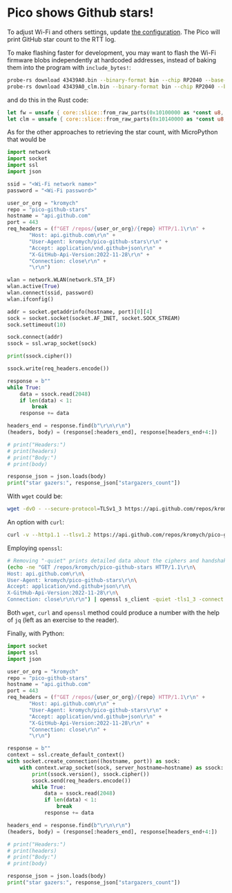 # Pico shows Github stars!

To adjust Wi-Fi and others settings, update [the configuration](.cargo/config.toml). The Pico will print GitHub star count to the RTT log.

To make flashing faster for development, you may want to flash the Wi-Fi firmware blobs independently
at hardcoded addresses, instead of baking them into the program with `include_bytes!`:

```bash
probe-rs download 43439A0.bin --binary-format bin --chip RP2040 --base-address 0x10100000
probe-rs download 43439A0_clm.bin --binary-format bin --chip RP2040 --base-address 0x10140000
```

and do this in the Rust code:

```rust
let fw = unsafe { core::slice::from_raw_parts(0x10100000 as *const u8, 230321) };
let clm = unsafe { core::slice::from_raw_parts(0x10140000 as *const u8, 4752) };
```

As for the other approaches to retrieving the star count, with MicroPython that would be

```python
import network
import socket
import ssl
import json

ssid = "<Wi-Fi network name>"
password = "<Wi-Fi password>"

user_or_org = "kromych"
repo = "pico-github-stars"
hostname = "api.github.com"
port = 443
req_headers = (f"GET /repos/{user_or_org}/{repo} HTTP/1.1\r\n" +
       "Host: api.github.com\r\n" +
       "User-Agent: kromych/pico-github-stars\r\n" +
       "Accept: application/vnd.github+json\r\n" +
       "X-GitHub-Api-Version:2022-11-28\r\n" +
       "Connection: close\r\n" +
       "\r\n")

wlan = network.WLAN(network.STA_IF)
wlan.active(True)
wlan.connect(ssid, password)
wlan.ifconfig()

addr = socket.getaddrinfo(hostname, port)[0][4]
sock = socket.socket(socket.AF_INET, socket.SOCK_STREAM)
sock.settimeout(10)

sock.connect(addr)
ssock = ssl.wrap_socket(sock)

print(ssock.cipher())

ssock.write(req_headers.encode())

response = b""
while True:
    data = ssock.read(2048)
    if len(data) < 1:
        break
    response += data

headers_end = response.find(b"\r\n\r\n")
(headers, body) = (response[:headers_end], response[headers_end+4:])

# print("Headers:")
# print(headers)
# print("Body:")
# print(body)

response_json = json.loads(body)
print("star gazers:", response_json["stargazers_count"])
```

With `wget` could be:

```bash
wget -dvO - --secure-protocol=TLSv1_3 https://api.github.com/repos/kromych/pico-github-stars
```

An option with `curl`:
```bash
curl -v --http1.1 --tlsv1.2 https://api.github.com/repos/kromych/pico-github-stars
```

Employing `openssl`:

```bash
# Removing "-quiet" prints detailed data about the ciphers and handshake
(echo -ne "GET /repos/kromych/pico-github-stars HTTP/1.1\r\n\
Host: api.github.com\r\n\
User-Agent: kromych/pico-github-stars\r\n\
Accept: application/vnd.github+json\r\n\
X-GitHub-Api-Version:2022-11-28\r\n\
Connection: close\r\n\r\n") | openssl s_client -quiet -tls1_3 -connect api.github.com:443
```

Both `wget`, `curl` and `openssl` method could produce a number with the help of `jq`
(left as an exercise to the reader).

Finally, with Python:

```python
import socket
import ssl
import json

user_or_org = "kromych"
repo = "pico-github-stars"
hostname = "api.github.com"
port = 443
req_headers = (f"GET /repos/{user_or_org}/{repo} HTTP/1.1\r\n" +
       "Host: api.github.com\r\n" +
       "User-Agent: kromych/pico-github-stars\r\n" +
       "Accept: application/vnd.github+json\r\n" +
       "X-GitHub-Api-Version:2022-11-28\r\n" +
       "Connection: close\r\n" +
       "\r\n")

response = b""
context = ssl.create_default_context()
with socket.create_connection((hostname, port)) as sock:
    with context.wrap_socket(sock, server_hostname=hostname) as ssock:
        print(ssock.version(), ssock.cipher())
        ssock.send(req_headers.encode())
        while True:
            data = ssock.read(2048)
            if len(data) < 1:
                break
            response += data

headers_end = response.find(b"\r\n\r\n")
(headers, body) = (response[:headers_end], response[headers_end+4:])

# print("Headers:")
# print(headers)
# print("Body:")
# print(body)

response_json = json.loads(body)
print("star gazers:", response_json["stargazers_count"])
```
